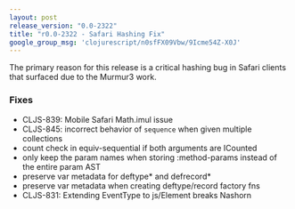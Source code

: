 ```yaml
---
layout: post
release_version: "0.0-2322"
title: "r0.0-2322 - Safari Hashing Fix"
google_group_msg: 'clojurescript/n0sfFX09Vbw/9Icme54Z-X0J'
---
```


The primary reason for this release is a critical hashing bug 
in Safari clients that surfaced due to the Murmur3 work. 

### Fixes 
* CLJS-839: Mobile Safari Math.imul issue 
* CLJS-845: incorrect behavior of `sequence` when given multiple collections 
* count check in equiv-sequential if both arguments are ICounted 
* only keep the param names when storing :method-params instead of the 
  entire param AST 
* preserve var metadata for deftype* and defrecord* 
* preserve var metadata when creating deftype/record factory fns 
* CLJS-831: Extending EventType to js/Element breaks Nashorn 
